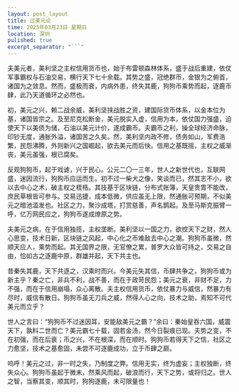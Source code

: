 ```yaml
---
layout: post_layout
title: 过美元论
time: 2025年03月23日 星期日
location: 深圳
pulished: true
excerpt_separator: "```"
---
```


夫美元者，美利坚之主权信用货币也，始于布雷顿森林体系，盛于战后重建，依仗军事霸权与石油交易，横行天下七十余载。其势之盛，冠绝群币，金银为之俯首，诸国为之敛息。然而，盛极而衰，内病外患，终失其鹿，狗狗币乘势而起，逐鹿币肆，此乃天道循环之必然也。

初，美元之兴，赖二战余威，美利坚挟战胜之资，建国际货币体系，以金本位为基，诸国皆宗之。及至尼克松断金，美元脱实入虚，信用为本，依仗国力强盛，迫使天下以美债为储，石油以美元计价，遂成霸币。夫霸币之利，操全球经济命脉，印钞无度，通胀外溢，诸国苦之久矣。然，美利坚内政不修，债务如山，军费浩繁，民怨沸腾，外则新兴之国崛起，欲去美元而后快。信用之基既摇，主权之威渐丧，美元虽强，根已腐矣。

反观狗狗币，起于戏谑，兴于民心。公元二〇一三年，世人之新世代也，互联网盛，迷因流行，狗狗币应运而生。初不过一柴犬之像，笑谈而已，然其志不小，欲以去中心之术，破主权之桎梏。其技基于区块链，分布式账簿，天皇贵胄不能改，庶民草根皆可参与。交易迅捷，成本低微，供应虽无上限，然通胀可预期，不似美元之暗池滥发也。社区之力，聚沙成塔，打赏慈善，声名鹊起。及至马斯克振臂一呼，亿万网民应之，狗狗币遂成燎原之势。

夫美元之病，在于信用独揽，主权垄断。美利坚以一国之力，欲控天下之财，然人心思变，技术日新，区块链之风起，中心化之币难敌去中心之潮。狗狗币虽微，然顺天应人，乘势而起。其无国界之限，无官僚之累，普罗大众皆可持之，交易之自由，恰如古之逐鹿中原，群雄并起，天下共主也。

昔秦失其鹿，天下共逐之，汉乘时而兴。今美元失其信，币肆共争之，狗狗币或为新主乎？秦之亡，非兵不利，战不善，而在于政苛民怨；美元之衰，非财不足，力不强，而在于信用崩塌，众心离散。夫主权信用货币，依仗暴力与威信，然暴力有尽时，威信有散日。狗狗币虽无刀兵之威，然得人心之向，技术之助，焉知不可代美元而立乎？

世人之言曰：“狗狗币不过迷因耳，安能敌美元之霸？”余曰：秦始皇吞六国，威震天下，孰料二世而亡？美元霸七十载，固若金汤，然今日裂痕已现。夫势之变，不在初强，而在后衰；币之兴，不在根深，而在顺时。狗狗币若得天下之信，社区之力愈坚，技术之基愈固，未尝不可逐鹿成功，立于币肆之巅。

呜呼！美元之过，非一时之失，乃制度之弊。信用无实，终为虚妄；主权独断，终失众心。狗狗币虽起于微末，然乘风而起，破浪而行，天下之势，或将归之。世人之智，当察其变，顺其时，狗狗逐鹿，未可限量也！
